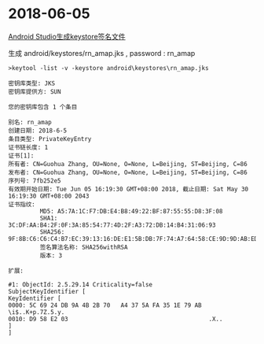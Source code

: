 # 2018-06-05
[Android Studio生成keystore签名文件](https://blog.csdn.net/anyanyan07/article/details/53493785)

生成 android/keystores/rn_amap.jks , password : rn_amap
```
>keytool -list -v -keystore android\keystores\rn_amap.jks

密钥库类型: JKS
密钥库提供方: SUN

您的密钥库包含 1 个条目

别名: rn_amap
创建日期: 2018-6-5
条目类型: PrivateKeyEntry
证书链长度: 1
证书[1]:
所有者: CN=Guohua Zhang, OU=None, O=None, L=Beijing, ST=Beijing, C=86
发布者: CN=Guohua Zhang, OU=None, O=None, L=Beijing, ST=Beijing, C=86
序列号: 7fb252e5
有效期开始日期: Tue Jun 05 16:19:30 GMT+08:00 2018, 截止日期: Sat May 30 16:19:30 GMT+08:00 2043
证书指纹:
         MD5: A5:7A:1C:F7:DB:E4:B8:49:22:BF:87:55:55:D8:3F:08
         SHA1: 3C:DF:AA:B4:2F:0F:3A:85:54:77:4D:2F:A3:72:DB:14:B4:31:06:93
         SHA256: 9F:8B:C6:C6:C4:B7:EC:39:13:16:DE:E1:5B:DB:7F:74:A7:64:58:CE:9D:9D:AB:ED:F1:23:6C:09:50:FB:0B:32
         签名算法名称: SHA256withRSA
         版本: 3

扩展:

#1: ObjectId: 2.5.29.14 Criticality=false
SubjectKeyIdentifier [
KeyIdentifier [
0000: 5C 69 24 DB 9A 4B 2B 70   A4 37 5A FA 35 1E 79 AB  \i$..K+p.7Z.5.y.
0010: D9 58 E2 03                                        .X..
]
]

```